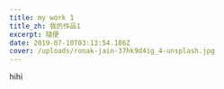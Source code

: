 ```yaml
---
title: my work 1
title_zh: 我的作品1
excerpt: 隨便
date: 2019-07-10T03:13:54.186Z
cover: /uploads/ronak-jain-37hk9d4ig_4-unsplash.jpg
---
```

hihi
